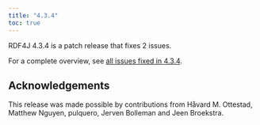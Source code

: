 ```yaml
---
title: "4.3.4"
toc: true
---
```

RDF4J 4.3.4 is a patch release that fixes 2 issues.

For a complete overview, see [all issues fixed in 4.3.4](https://github.com/eclipse/rdf4j/milestone/97?closed=1).

## Acknowledgements

This release was made possible by contributions from Håvard M. Ottestad, Matthew Nguyen, pulquero, Jerven Bolleman and Jeen Broekstra.
  
